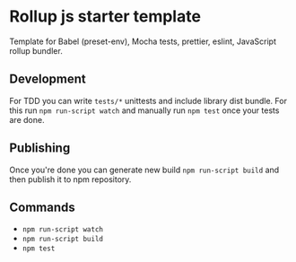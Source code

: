 # Rollup js starter template
Template for Babel (preset-env), Mocha tests, prettier, eslint, JavaScript rollup bundler.

## Development
For TDD you can write `tests/*` unittests and include library dist bundle.
For this run `npm run-script watch` and manually run `npm test` once your tests are done.

## Publishing
Once you're done you can generate new build `npm run-script build` and then publish it to npm repository.

## Commands
- `npm run-script watch`
- `npm run-script build`
- `npm test`